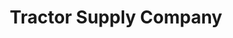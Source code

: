 ---
title: "Tractor Supply Company"
url: /lake-havasu-city/tractor-supply-company/
shop: Dorfladen
---